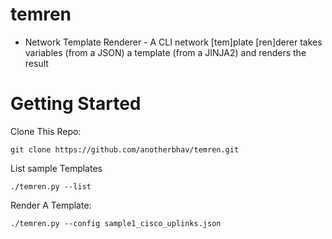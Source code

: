 # temren
- Network Template Renderer - A CLI network [tem]plate [ren]derer takes variables (from a JSON) a template (from a JINJA2) and renders the result


# Getting Started

Clone This Repo:

    git clone https://github.com/anotherbhav/temren.git


List sample Templates

    ./temren.py --list


Render A Template:

    ./temren.py --config sample1_cisco_uplinks.json
